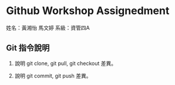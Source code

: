 # Github Workshop Assignedment

姓名：黃湘怡 馬文婷
系級：資管四A

## Git 指令說明

1. 說明 git clone, git pull, git checkout 差異。

2. 說明 git commit, git push 差異。
